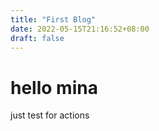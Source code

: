 ```yaml
---
title: "First Blog"
date: 2022-05-15T21:16:52+08:00
draft: false
---
```

# hello mina

just test for actions